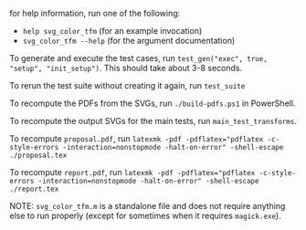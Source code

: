 for help information, run one of the following:
- `help svg_color_tfm` (for an example invocation)
- `svg_color_tfm --help` (for the argument documentation)

To generate and execute the test cases, run
`test_gen("exec", true, "setup", "init_setup")`.
This should take about 3-8 seconds.

To rerun the test suite without creating it again, run `test_suite`

To recompute the PDFs from the SVGs, run `./build-pdfs.ps1` in PowerShell.

To recompute the output SVGs for the main tests, run `main_test_transforms`.

To recompute `proposal.pdf`, run `latexmk -pdf -pdflatex="pdflatex -c-style-errors -interaction=nonstopmode -halt-on-error" -shell-escape ./proposal.tex`

To recompute `report.pdf`, run `latexmk -pdf -pdflatex="pdflatex -c-style-errors -interaction=nonstopmode -halt-on-error" -shell-escape ./report.tex`

NOTE: `svg_color_tfm.m` is a standalone file and does not require anything else to run properly (except for sometimes when it requires `magick.exe`).
